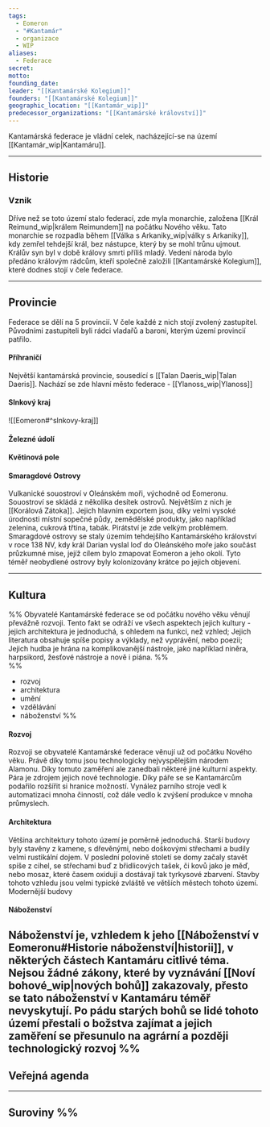```yaml
---
tags:
  - Eomeron
  - "#Kantamár"
  - organizace
  - WIP
aliases:
  - Federace
secret: 
motto: 
founding_date: 
leader: "[[Kantamárské Kolegium]]"
founders: "[[Kantamárské Kolegium]]"
geographic_location: "[[Kantamár_wip]]"
predecessor_organizations: "[[Kantamárské království]]"
---
```

Kantamárská federace je vládní celek, nacházející-se na území [[Kantamár_wip|Kantamáru]].

---
## Historie
### Vznik
Dříve než se toto území stalo federací, zde myla monarchie, založena [[Král Reimund_wip|králem Reimundem]] na počátku Nového věku. Tato monarchie se rozpadla během [[Válka s Arkaniky_wip|války s Arkaniky]], kdy zemřel tehdejší král, bez nástupce, který by se mohl trůnu ujmout. Králův syn byl v době královy smrti příliš mladý. Vedení národa bylo předáno královým rádcům, kteří společně založili [[Kantamárské Kolegium]], které dodnes stojí v čele federace.

---
## Provincie
Federace se dělí na 5 provincií. V čele každé z nich stojí zvolený zastupitel. Původními zastupiteli byli rádci vladařů a baroni, kterým území provincií patřilo.
#### Příhraničí
Největší kantamárská provincie, sousedící s [[Talan Daeris_wip|Talan Daeris]]. Nachází se zde hlavní město federace - [[Ylanoss_wip|Ylanoss]]

#### Slnkový kraj
![[Eomeron#^slnkovy-kraj]]
#### Železné údolí

#### Květinová pole

#### Smaragdové Ostrovy
Vulkanické souostroví v Oleánském moři, východně od Eomeronu. Souostroví se skládá z několika desítek ostrovů. Největším z nich je [[Korálová Zátoka]].
Jejich hlavním exportem jsou, díky velmi vysoké úrodnosti místní sopečné půdy, zemědělské produkty, jako například zelenina, cukrová třtina, tabák. Pirátství je zde velkým problémem. 
Smaragdové ostrovy se staly územím tehdejšího Kantamárského království v roce 138 NV, kdy král Darian vyslal loď do Oleánského moře jako součást průzkumné mise, jejíž cílem bylo zmapovat Eomeron a jeho okolí. Tyto téměř neobydlené ostrovy byly kolonizovány krátce po jejich objevení.


---
## Kultura
  %% Obyvatelé Kantamárské federace se od počátku nového věku věnují převážně rozvoji. Tento fakt se odráží ve všech aspektech jejich kultury - jejich architektura je jednoduchá, s ohledem na funkci, než vzhled; Jejich literatura obsahuje spíše popisy a výklady, než vyprávění, nebo poezii; Jejich hudba je hrána na komplikovanější nástroje, jako například niněra, harpsikord, žesťové nástroje a nově i piána. %%  
%% 
- rozvoj
- architektura
- umění
- vzdělávání
- náboženství %%
#### Rozvoj
Rozvoji se obyvatelé Kantamárské federace věnují už od počátku Nového věku. Právě díky tomu jsou technologicky nejvyspělejším národem Alamonu. Díky tomuto zaměření ale zanedbali některé jiné kulturní aspekty.
Pára je zdrojem jejich nové technologie. Díky páře se se Kantamárcům podařilo rozšířit si hranice možností. Vynález parního stroje vedl k automatizaci mnoha činností, což dále vedlo k zvýšení produkce v mnoha průmyslech. 
#### Architektura
Většina architektury tohoto území je poměrně jednoduchá. Starší budovy byly stavěny z kamene, s dřevěnými, nebo doškovými střechami a budily velmi rustikální dojem. 
V poslední polovině století se domy začaly stavět spíše z cihel, se střechami buď z břidlicových tašek, či kovů jako je měď, nebo mosaz, které časem oxidují a dostávají tak tyrkysové zbarvení. Stavby tohoto vzhledu jsou velmi typické zvláště ve větších městech tohoto území. 
Modernější budovy

#### Náboženství
Náboženství je, vzhledem k jeho [[Náboženství v Eomeronu#Historie náboženství|historii]], v některých částech Kantamáru citlivé téma. Nejsou žádné zákony, které by vyznávání [[Noví bohové_wip|nových bohů]] zakazovaly, přesto se tato náboženství v Kantamáru téměř nevyskytují. Po pádu starých bohů se lidé tohoto území přestali o božstva zajímat a jejich zaměření se přesunulo na agrární a později technologický rozvoj
%% 
---
## Veřejná agenda


---
## Suroviny %%





